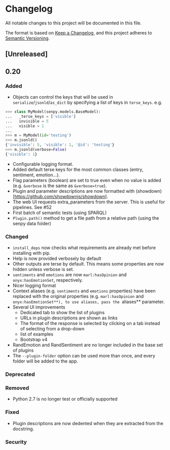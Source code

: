 # Changelog
All notable changes to this project will be documented in this file.

The format is based on [Keep a Changelog](https://keepachangelog.com/en/1.0.0/),
and this project adheres to [Semantic Versioning](https://semver.org/spec/v2.0.0.html).

## [Unreleased]

## 0.20

### Added
* Objects can control the keys that will be used in `serialize`/`jsonld`/`as_dict` by specifying a list of keys in `terse_keys`.
e.g.
```python
>>> class MyModel(senpy.models.BaseModel):
...   _terse_keys = ['visible']
...   invisible = 5
...   visible = 1
...
>>> m = MyModel(id='testing')
>>> m.jsonld()
{'invisible': 5, 'visible': 1, '@id': 'testing'}
>>> m.jsonld(verbose=False)
{'visible': 1}
```
* Configurable logging format.
* Added default terse keys for the most common classes (entry, sentiment, emotion...).
* Flag parameters (boolean) are set to true even when no value is added (e.g. `&verbose` is the same as `&verbose=true`).
* Plugin and parameter descriptions are now formatted with (showdown)[https://github.com/showdownjs/showdown].
* The web UI requests extra_parameters from the server. This is useful for pipelines. See #52
* First batch of semantic tests (using SPARQL)
* `Plugin.path()` method to get a file path from a relative path (using the senpy data folder)

### Changed
* `install_deps` now checks what requirements are already met before installing with pip.
* Help is now provided verbosely by default
* Other outputs are terse by default. This means some properties are now hidden unless verbose is set.
* `sentiments` and `emotions` are now `marl:hasOpinion` and `onyx:hasEmotionSet`, respectively.
* Nicer logging format
* Context aliases (e.g. `sentiments` and `emotions` properties) have been replaced with the original properties (e.g. `marl:hasOpinion` and `onyx:hasEmotionSet**), to use aliases, pass the `aliases** parameter.
* Several UI improvements
  * Dedicated tab to show the list of plugins
  * URLs in plugin descriptions are shown as links
  * The format of the response is selected by clicking on a tab instead of selecting from a drop-down
  * list of examples
  * Bootstrap v4
* RandEmotion and RandSentiment are no longer included in the base set of plugins
* The `--plugin-folder` option can be used more than once, and every folder will be added to the app.

### Deprecated
### Removed
* Python 2.7 is no longer test or officially supported
### Fixed
* Plugin descriptions are now dedented when they are extracted from the docstring.
### Security

